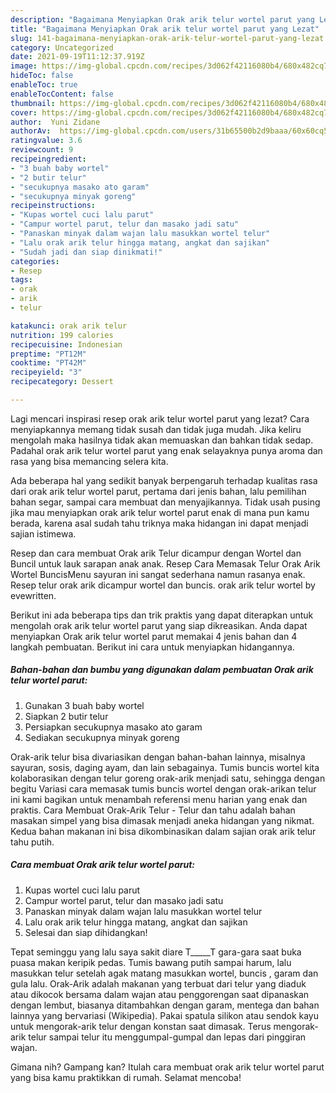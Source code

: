 ```yaml
---
description: "Bagaimana Menyiapkan Orak arik telur wortel parut yang Lezat"
title: "Bagaimana Menyiapkan Orak arik telur wortel parut yang Lezat"
slug: 141-bagaimana-menyiapkan-orak-arik-telur-wortel-parut-yang-lezat
category: Uncategorized
date: 2021-09-19T11:12:37.919Z
image: https://img-global.cpcdn.com/recipes/3d062f42116080b4/680x482cq70/orak-arik-telur-wortel-parut-foto-resep-utama.jpg
hideToc: false
enableToc: true
enableTocContent: false
thumbnail: https://img-global.cpcdn.com/recipes/3d062f42116080b4/680x482cq70/orak-arik-telur-wortel-parut-foto-resep-utama.jpg
cover: https://img-global.cpcdn.com/recipes/3d062f42116080b4/680x482cq70/orak-arik-telur-wortel-parut-foto-resep-utama.jpg
author:  Yuni Zidane
authorAv:  https://img-global.cpcdn.com/users/31b65500b2d9baaa/60x60cq50/avatar.jpg
ratingvalue: 3.6
reviewcount: 9
recipeingredient:
- "3 buah baby wortel"
- "2 butir telur"
- "secukupnya masako ato garam"
- "secukupnya minyak goreng"
recipeinstructions:
- "Kupas wortel cuci lalu parut"
- "Campur wortel parut, telur dan masako jadi satu"
- "Panaskan minyak dalam wajan lalu masukkan wortel telur"
- "Lalu orak arik telur hingga matang, angkat dan sajikan"
- "Sudah jadi dan siap dinikmati!"
categories:
- Resep
tags:
- orak
- arik
- telur

katakunci: orak arik telur 
nutrition: 199 calories
recipecuisine: Indonesian
preptime: "PT12M"
cooktime: "PT42M"
recipeyield: "3"
recipecategory: Dessert

---
```



Lagi mencari inspirasi resep orak arik telur wortel parut yang lezat? Cara menyiapkannya memang tidak susah dan tidak juga mudah. Jika keliru mengolah maka hasilnya tidak akan memuaskan dan bahkan tidak sedap. Padahal orak arik telur wortel parut yang enak selayaknya punya aroma dan rasa yang bisa memancing selera kita.


Ada beberapa hal yang sedikit banyak berpengaruh terhadap kualitas rasa dari orak arik telur wortel parut, pertama dari jenis bahan, lalu pemilihan bahan segar, sampai cara membuat dan menyajikannya. Tidak usah pusing jika mau menyiapkan orak arik telur wortel parut enak di mana pun kamu berada, karena asal sudah tahu triknya maka hidangan ini dapat menjadi sajian istimewa.

Resep dan cara membuat Orak arik Telur dicampur dengan Wortel dan Buncil untuk lauk sarapan anak anak. Resep Cara Memasak Telur Orak Arik Wortel BuncisMenu sayuran ini sangat sederhana namun rasanya enak. Resep telur orak arik dicampur wortel dan buncis. orak arik telur wortel by evewritten.


Berikut ini ada beberapa tips dan trik praktis yang dapat diterapkan untuk mengolah orak arik telur wortel parut yang siap dikreasikan. Anda dapat menyiapkan Orak arik telur wortel parut memakai 4 jenis bahan dan 4 langkah pembuatan. Berikut ini cara untuk menyiapkan hidangannya.

<!--inarticleads1-->

##### Bahan-bahan dan bumbu yang digunakan dalam pembuatan Orak arik telur wortel parut:

1. Gunakan 3 buah baby wortel
1. Siapkan 2 butir telur
1. Persiapkan secukupnya masako ato garam
1. Sediakan secukupnya minyak goreng


Orak-arik telur bisa divariasikan dengan bahan-bahan lainnya, misalnya sayuran, sosis, daging ayam, dan lain sebagainya. Tumis buncis wortel kita kolaborasikan dengan telur goreng orak-arik menjadi satu, sehingga dengan begitu Variasi cara memasak tumis buncis wortel dengan orak-arikan telur ini kami bagikan untuk menambah referensi menu harian yang enak dan praktis. Cara Membuat Orak-Arik Telur - Telur dan tahu adalah bahan masakan simpel yang bisa dimasak menjadi aneka hidangan yang nikmat. Kedua bahan makanan ini bisa dikombinasikan dalam sajian orak arik telur tahu putih. 

<!--inarticleads2-->

##### Cara membuat Orak arik telur wortel parut:

1. Kupas wortel cuci lalu parut
1. Campur wortel parut, telur dan masako jadi satu
1. Panaskan minyak dalam wajan lalu masukkan wortel telur
1. Lalu orak arik telur hingga matang, angkat dan sajikan
1. Selesai dan siap dihidangkan!

Tepat seminggu yang lalu saya sakit diare T_____T gara-gara saat buka puasa makan keripik pedas. Tumis bawang putih sampai harum, lalu masukkan telur setelah agak matang masukkan wortel, buncis , garam dan gula lalu. Orak-Arik adalah makanan yang terbuat dari telur yang diaduk atau dikocok bersama dalam wajan atau penggorengan saat dipanaskan dengan lembut, biasanya ditambahkan dengan garam, mentega dan bahan lainnya yang bervariasi (Wikipedia). Pakai spatula silikon atau sendok kayu untuk mengorak-arik telur dengan konstan saat dimasak. Terus mengorak-arik telur sampai telur itu menggumpal-gumpal dan lepas dari pinggiran wajan. 

Gimana nih? Gampang kan? Itulah cara membuat orak arik telur wortel parut yang bisa kamu praktikkan di rumah. Selamat mencoba!
